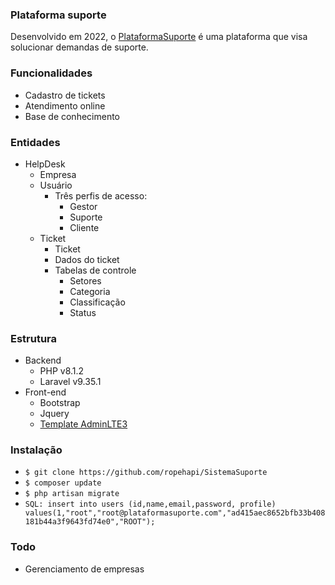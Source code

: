 ### Plataforma suporte

Desenvolvido em 2022, o [PlataformaSuporte]("https://github.com/ropehapi/PlataformaSuporte") é uma plataforma que visa solucionar demandas de suporte.

### Funcionalidades
- Cadastro de tickets
- Atendimento online
- Base de conhecimento

### Entidades
- HelpDesk
  - Empresa
  - Usuário
    - Três perfis de acesso:
      - Gestor
      - Suporte
      - Cliente
  - Ticket
    - Ticket 
    - Dados do ticket
    - Tabelas de controle
      - Setores
      - Categoria
      - Classificação
      - Status

### Estrutura
- Backend
    - PHP v8.1.2
    - Laravel v9.35.1
- Front-end
    - Bootstrap
    - Jquery
    - [Template AdminLTE3](https://github.com/jeroennoten/Laravel-AdminLTE)

### Instalação
- `$ git clone https://github.com/ropehapi/SistemaSuporte`
- `$ composer update`
- `$ php artisan migrate`
- `SQL: insert into users (id,name,email,password, profile) values(1,"root","root@plataformasuporte.com","ad415aec8652bfb33b408181b44a3f9643fd74e0","ROOT");`

### Todo
- Gerenciamento de empresas
